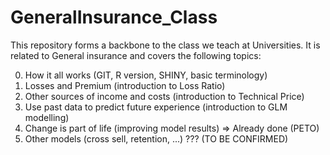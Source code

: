 # GeneralInsurance_Class
This repository forms a backbone to the class we teach at Universities. It is related to General insurance and covers the following topics:
  
  0) How it all works (GIT, R version, SHINY, basic terminology)
  1) Losses and Premium (introduction to Loss Ratio)
  2) Other sources of income and costs (introduction to Technical Price)
  3) Use past data to predict future experience (introduction to GLM modelling)
  4) Change is part of life (improving model results) => Already done (PETO)
  5) Other models (cross sell, retention, ...) ??? (TO BE CONFIRMED)
  
  

